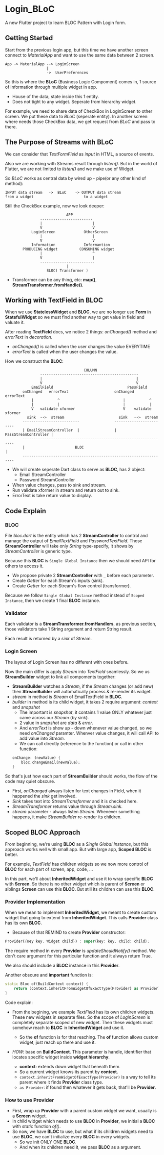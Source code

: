 # Login_BLoC

A new Flutter project to learn BLOC Pattern with Login form.

## Getting Started

Start from the previous login app, but this time we have another screen connect to *MaterialApp* and want to use the same data between 2 screen.

```
App -> MaterialApp --> LoginScreen
                   |
                   ->  UserPreferences
```

So this is where the **BLoC** (Business Logic Compoment) comes in, 1 source of information through multiple widget in app.
- House of the data, state inside this 1 entity.
- Does not tight to any widget. Seperate from hierarchy widget.

For example, we need to share data of CheckBox in LoginScreen to other screen. We put these data to *BLoC* (seperate entity).
In another screen where needs those CheckBox data, we get request from *BLoC* and pass to there.

## The Purpose of Streams with BLoC

We can consider that *TextFormField* as *input* in HTML, a source of events.  

Also we are working with Streams result through *listen()*. But in the world of Flutter, we are not limited to *listen()* and we make use of Widget.

So *BLoC* works as central data by wired up - pipe(or any other kind of method):
```
INPUT data stream   ->  BLoC    -> OUTPUT data stream 
from a widget                       to a widget
```

Still the CheckBox example, now we look deeper:
```
                            APP
                ------------------------
                |                       |
                V                       V
            LoginScreen             OtherScreen
                |                       |   
                V                       V
            Information             Informantion
        PRODUCING widget          CONSUMING widget
                |                       ^
                V                       |
                -------------------------
                            |
                   BLOC( Transformer )
```

- Transformer can be any thing, etc: **map()**, **StreamTransformer.fromHandle()**.

## Working with TextField in BLOC

When we use **StatelessWidget** and **BLOC**, we are no longer use **Form** in **StatefulWidget** so we must find another way to get value in field and valuate it.

After reading **TextField** docs, we notice 2 things: *onChanged()* method and *errorText* in *decoration*.
- *onChanged()* is called when the user changes the value EVERYTIME
- *errorText* is called when the user changes the value.

How we construct the **BLOC**:
```
                                    COLUMN
                ---------------------------------------------
                |                                           |
                V                                           V
            EmailField                                  PassField
        onChanged   errorText                     onChanged   errorText
            |           ^                             |           ^
            |           |                             |           |
            V   validate xformer                      V    validate xformer  
          sink  -->  stream                         sink   -->  stream
        --------------------------                ------------------------  
        | EmailStreamController  |                | PassStreamController |
        ------------------------------------------------------------------
        |                       BLOC                                     |
        ------------------------------------------------------------------
```

- We will create seperate Dart class to serve as **BLOC**, has 2 object:
    - Email StreamController
    - Password StreamController
- When value changes, pass to sink and stream. 
- Run validate xformer in stream and return out to sink.
- ErrorText is take return value to display.


## Code Explain

### BLOC

File *bloc.dart* is the entity which has 2 **StreamController** to control and manage the output of *EmailTextField* and *PasswordTextField*.
Those **StreamController** will take only *String* type-specify, it shows by *StreamController* is generic type.

Because this **BLOC** is `Single Global Instance` then we should need API for others to access it. 
- We propose private 2 **StreamController** with `_` before each parameter.
- Create *Getter* for each Stream's inputs (sink).
- Create *Getter* for each Stream's flow control (transformer).

Because we follow `Single Global Instance` method instead of `Scoped Instance`, then we create 1 final **BLOC** instance.

### Validator

Each validator is a **StreamTransformer.fromHandlers**, as previous section, those validators take 1 String argument and return String result.

Each result is returned by a *sink* of Stream.

### Login Screen

The layout of Login Screen has no different with ones before.

Now the main differ is apply *Stream* into *TextField* seamlessly. So we us **StreamBuilder** widget to link all compoments together:
- **StreamBuilder** watches a *Stream*, if the *Stream* changes (or add new) then **StreamBuilder** will automatically process & re-render its widget.
- *stream* in method is *Stream* of EmailTextField in **BLOC**.
- *builder* in method is its child widget, it takes 2 require argument: *context* and *snapshot*
    - The important is *snapshot*, it contains 1 value ONLY whatever just came across our *Stream* (by sink).
    - 2 value in *snapshot* are *data* & *error*.
    - And *errorText* is show up - down whenever value changed, so we need *onChanged* paramter. Whenver value changes, it will call API to add value into *Stream*.
    - We can call directly (reference to the function) or call in other function:
    ```dart
    onChange: (newValue) {
        bloc.changeEmail(newValue);
    }
    ```

So that's just how each part of **StreamBuilder** should works, the flow of the code may quiet obscure.
- First, *onChanged* always listen for text changes in Field, when it happened the *sink* get involved.
- *Sink* takes text into *StreamTransformer* and it is checked here.
- *StreamTransformer* returns value through *Stream.sink*.
- *stream* parameter - always listen *Stream*. Whenever something happens, it make *StreamBuilder* re-render its children.

## Scoped BLOC Approach

From beginning, we're using **BLOC** as a *Single Global Instance*, but this approach works well with small app. But with large app, **Scoped BLOC** is better.

For example, *TextField* has children widgets so we now more control of **BLOC** for each part of screen, app, code, ...

In this part, we'll about **InheritedWidget** and use it to wrap specific **BLOC** with **Screen**. So there is no other widget which is parent of **Screen** or siblings **Screen** can use this **BLOC**. But still its children can use this **BLOC**.

### Provider Implementation

When we mean to implement **InheritedWidget**, we meant to create custom widget that going to extend from **InheritedWidget**. This calls **Provider** class has its own **BLOC**.
- Because of that REMIND to create **Provider** constructor:
```dart
Provider({Key key, Widget child}) : super(key: key, child: child);
```

The require method in every **Provider** is *updateShouldNotify()* method. We don't care argument for this particular function and it always return True. 

We also should include a **BLOC** instance in this **Provider**.

Another obscure and **important** function is:
```dart
static Bloc of(BuildContext context) {
    return (context.inheritFromWidgetOfExactType(Provider) as Provider).bloc;
}
```

Code explain:
- From the begining, we example *TextField* has its own children widgets. These new widgets in separate files. So the scope of *LoginScreen* is completely separate scoped of new widget. Then these widgets must somehow reach to **BLOC** in **InheritedWidget** and use it.
    - So the **of** function is for that reaching. The **of** function allows custom widget, just reach up there and use it.

- *HOW*: base on **BuildContext**. This parameter is handle, identifier that locates specific widget inside **widget hierarchy**.
    - **context**: extends down widget that beneath them.
    - So a current widget knows its parent by **context**.
    - `context.inheritFromWidgetOfExactType(Provider)` is a way to tell its parent where it finds **Provider** class type.
    - `as Provider`: if found then whatever it gets back, that'll be **Provider**.

### How to use Provider

- First, wrap up **Provider** with a parent custom widget we want, usually is a **Screen** widget.
- In child widget which needs to use **BLOC** in **Provider**, we initial a **BLOC** with *static* function *of()*.
- So now, we have **BLOC** to use, but what if its children widgets need to use **BLOC**, we can't initialize every **BLOC** in every widgets.
    - So we init ONLY ONE **BLOC**.
    - And when its children need it, we pass **BLOC** as a argument.